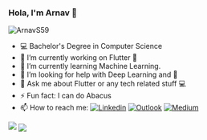 ### Hola, I'm Arnav 👋
<p align="left"> <img src="https://komarev.com/ghpvc/?username=ArnavS59&label=Views&color=blue&style=plastic" alt="ArnavS59" /> </p>


- 💻 Bachelor's Degree in Computer Science
- 🔭 I’m currently working on Flutter 🎯
- 🌱 I’m currently learning Machine Learning.
- 🤔 I’m looking for help with Deep Learning and 🧻
- 💬 Ask me about Flutter or any tech related stuff 💻 
- ⚡ Fun fact: I can do Abacus
- 📫 How to reach me: 
[![Linkedin](https://img.shields.io/badge/-LinkedIn-blue?style=flat&logo=Linkedin&logoColor=white)](https://www.linkedin.com/in/arnav-/)
[![Outlook](https://img.shields.io/badge/-Outlook-0078D4?style=flat&logo=Microsoft-Outlook&logoColor=white)](mailto:arsingh@jacobs-university.de)
[![Medium](https://img.shields.io/badge/-Medium-%2312100E.svg?&style=flat&logo=medium&logoColor=white)](https://medium.com/@arnavbhaiya)

[Medium]: https://medium.com/@arnavbhaiya
<img src="https://github-readme-stats.vercel.app/api?username=ArnavS59&&show_icons=true&title_color=ffffff&icon_color=bb2acf&text_color=daf7dc&bg_color=151515">
<a href="https://github.com/iampawan">
  <img align="center" src="https://github-readme-stats.vercel.app/api/top-langs/?username=ArnavS59&theme=dark&hide_langs_below=1" />
</a>

<!--🏡 [Website][Website] **|** 
🐦 [Twitter][Twitter] **|** 
📷 [Instagram][Instagram] **|** 
👔 [Linkedin][Linkedin] **|** 
📝 [Medium][Medium]--!>

<!--[Website]: https://arnavs59.github.io/
[Twitter]: https://twitter.com/not_arnav_
[Linkedin]: https://www.linkedin.com/in/arnav-/




